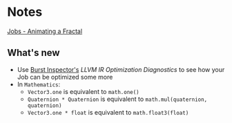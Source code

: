 # Notes

[Jobs - Animating a Fractal](https://catlikecoding.com/unity/tutorials/basics/jobs/)

## What's new
- Use [Burst Inspector's](https://docs.unity3d.com/Packages/com.unity.burst@1.6/manual/docs/QuickStart.html#burst-inspector) _LLVM IR Optimization Diagnostics_ to see how your Job can be optimized some more
- In `Mathematics`:
  - `Vector3.one` is equivalent to `math.one()`
  - `Quaternion * Quaternion` is equivalent to `math.mul(quaternion, quaternion)`
  - `Vector3.one * float` is equivalent to `math.float3(float)`
